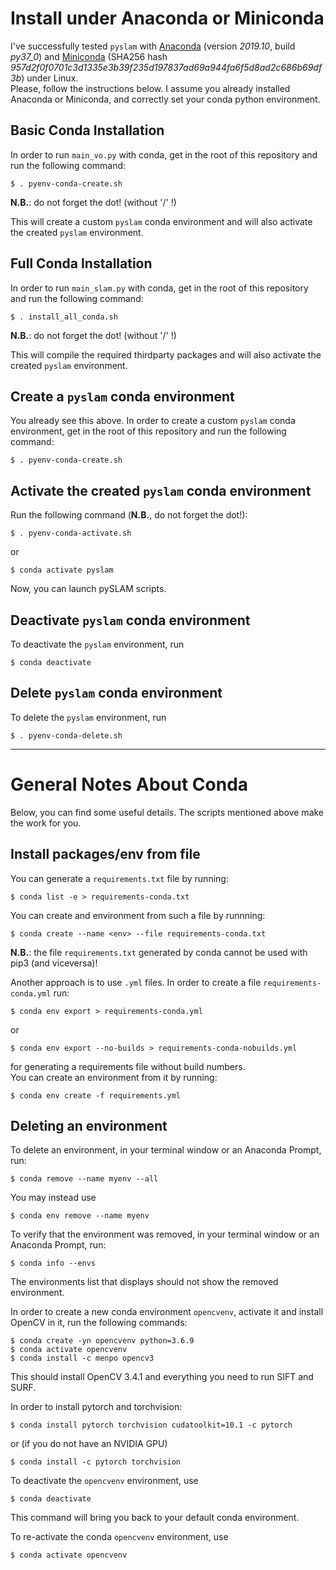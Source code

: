 # Install under Anaconda or Miniconda

I've successfully tested `pyslam` with [Anaconda](https://docs.anaconda.com/anaconda/install/linux/) (version *2019.10*, build *py37_0*) and [Miniconda](https://docs.conda.io/en/latest/miniconda.html#linux-installers) (SHA256 hash *957d2f0f0701c3d1335e3b39f235d197837ad69a944fa6f5d8ad2c686b69df3b*) under Linux.   
Please, follow the instructions below. I assume you already installed Anaconda or Miniconda, and correctly set your conda python environment. 

## Basic Conda Installation 

In order to run `main_vo.py` with conda, get in the root of this repository and run the following command:
```
$ . pyenv-conda-create.sh 
```
**N.B.**: do not forget the dot! (without '/' !)

This will create a custom `pyslam` conda environment and will also activate the created `pyslam` environment. 

## Full Conda Installation 

In order to run `main_slam.py` with conda, get in the root of this repository and run the following command:
```
$ . install_all_conda.sh  
```
**N.B.**: do not forget the dot! (without '/' !)

This will compile the required thirdparty packages and will also activate the created `pyslam` environment. 


## Create a `pyslam` conda environment 

You already see this above. In order to create a custom `pyslam` conda environment, get in the root of this repository and run the following command: 
```
$ . pyenv-conda-create.sh 
```

## Activate the created `pyslam` conda environment 

Run the following command (**N.B.**, do not forget the dot!): 
```
$ . pyenv-conda-activate.sh 
```
or 
```
$ conda activate pyslam 
```

Now, you can launch pySLAM scripts. 

## Deactivate `pyslam` conda environment 

To deactivate the `pyslam` environment, run
```
$ conda deactivate
```

## Delete `pyslam` conda environment 

To delete the `pyslam` environment, run
```
$ . pyenv-conda-delete.sh 
```


--- 
# General Notes About Conda

Below, you can find some useful details. The scripts mentioned above make the work for you. 

## Install packages/env from file 

You can generate a `requirements.txt` file by running: 
```
$ conda list -e > requirements-conda.txt
```
You can create and environment from such a file by runnning: 
```
$ conda create --name <env> --file requirements-conda.txt
```

**N.B.**: the file `requirements.txt` generated by conda cannot be used with pip3 (and viceversa)! 

Another approach is to use `.yml` files. In order to create a file `requirements-conda.yml` run:   
```
$ conda env export > requirements-conda.yml
```
or
```
$ conda env export --no-builds > requirements-conda-nobuilds.yml
```
for generating a requirements file without build numbers.    
You can create an environment from it by running: 
```
$ conda env create -f requirements.yml
```

## Deleting an environment 

To delete an environment, in your terminal window or an Anaconda Prompt, run:
```
$ conda remove --name myenv --all
```

You may instead use 
```
$ conda env remove --name myenv
```

To verify that the environment was removed, in your terminal window or an Anaconda Prompt, run:
```
$ conda info --envs
```
The environments list that displays should not show the removed environment.


In order to create a new conda environment `opencvenv`, activate it  and install OpenCV in it, run the following commands:  
```
$ conda create -yn opencvenv python=3.6.9
$ conda activate opencvenv
$ conda install -c menpo opencv3
```
This should install OpenCV 3.4.1 and everything you need to run SIFT and SURF. 

In order to install pytorch and torchvision: 
```
$ conda install pytorch torchvision cudatoolkit=10.1 -c pytorch
```
or (if you do not have an NVIDIA GPU)
```
$ conda install -c pytorch torchvision
```

To deactivate the `opencvenv` environment, use
```
$ conda deactivate
```
This command will bring you back to your default conda environment.

To re-activate the conda `opencvenv` environment, use
```
$ conda activate opencvenv
```
